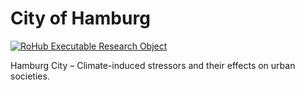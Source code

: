 # City of Hamburg

[![RoHub Executable Research Object](https://img.shields.io/badge/RoHub-FAIR_Executable_Research_Object-2ea44f?logo=Open+Access&logoColor=blue)](https://w3id.org/ro-id/b60db721-7a5f-4f82-a7fa-6b2b587a4119)

Hamburg City – Climate-induced stressors and their effects on urban societies.
